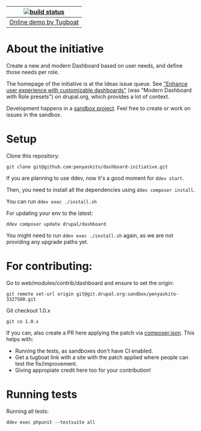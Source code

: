 | [![build status](https://github.com/penyaskito/dashboard-initiative/actions/workflows/ci.yml/badge.svg)](https://github.com/penyaskito/dashboard-initiative/actions/workflows/ci.yml) |
|---------------------------------------------------------------------------------------------------------------------------------------------------------------------------------------|
| [Online demo by Tugboat](https://main-ps44ayjkzq3gdy5zk1fifpraj8ctkihy.tugboatqa.com/)                                                                                 |


About the initiative
====

Create a new and modern Dashboard based on user needs, and define those needs per role.

The homepage of the initiative is at the Ideas issue queue. See ["Enhance user experience with customizable dashboards"](https://www.drupal.org/project/ideas/issues/3244581)
(was "Modern Dashboard with Role presets") on drupal.org, which provides a lot of context.

Development happens in a [sandbox project](https://www.drupal.org/sandbox/penyaskito/3327580). Feel free to create or work on issues in the sandbox. 

Setup
====

Clone this repository:

```
git clone git@github.com:penyaskito/dashboard-initiative.git
```
If you are planning to use ddev, now it's a good moment for ```ddev start```.

Then, you need to install all the dependencies using ```ddev composer install```.

You can run ```ddev exec ./install.sh```

For updating your env to the latest:

```
ddev composer update drupal/dashboard
```

You might need to run ```ddev exec ./install.sh``` again, as we are not providing
any upgrade paths yet.

For contributing:
====

Go to web/modules/contrib/dashboard and ensure to set the origin:

```
git remote set-url origin git@git.drupal.org:sandbox/penyaskito-3327580.git
```

Git checkout 1.0.x

```
git co 1.0.x
```

If you can, also create a PR here applying the patch via [composer.json](https://github.com/penyaskito/dashboard-initiative/blob/main/composer.json#L86). 
This helps with:
* Running the tests, as sandboxes don't have CI enabled.
* Get a tugboat link with a site with the patch applied where people can test the fix/improvement.
* Giving appropiate credit here too for your contribution!

Running tests
====

Running all tests:

```
ddev exec phpunit --testsuite all
```

